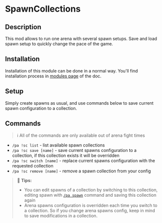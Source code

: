 # SpawnCollections

## Description

This mod allows to run one arena with several spawn setups. Save and load spawn setup to quickly change the pace of the game.

## Installation

Installation of this module can be done in a normal way. You'll find installation process in [modules page](../modules.md#installing-modules) of the doc.

## Setup

Simply create spawns as usual, and use commands below to save current spawn configuration to a collection.

## Commands

> ℹ All of the commands are only available out of arena fight times

- `/pa !sc list` \- list available spawn collections
- `/pa !sc save [name]` \- save current spawns configuration to a collection, if this collection exists it will be 
overridden
- `/pa !sc switch [name]` \- replace current spawns configuration with the requested collection
- `/pa !sc remove [name]` \- remove a spawn collection from your config 

> 🚩 **Tips:**  
> * You can edit spawns of a collection by switching to this collection, editing spawn with 
> [`/pa spawn`](../commands/spawn.md) command and saving this collection again
> * Arena spawns configuration is overridden each time you switch to a collection. So if you change arena spawns config,
> keep in mind to save modifications in a collection.
